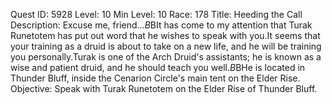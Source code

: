 Quest ID: 5928
Level: 10
Min Level: 10
Race: 178
Title: Heeding the Call
Description: Excuse me, friend...$B$BIt has come to my attention that Turak Runetotem has put out word that he wishes to speak with you.It seems that your training as a druid is about to take on a new life, and he will be training you personally.Turak is one of the Arch Druid's assistants; he is known as a wise and patient druid, and he should teach you well.$B$BHe is located in Thunder Bluff, inside the Cenarion Circle's main tent on the Elder Rise.
Objective: Speak with Turak Runetotem on the Elder Rise of Thunder Bluff.

